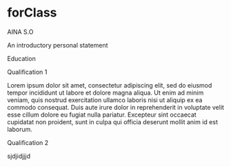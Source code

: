 # forClass

<!DOCTYPE html>
<html>
  <head>
    <title>Ola Resume</title>
  </head>
  <body>
    <p>AINA S.O </p>
    <P>An introductory personal statement</P>


  <P>Education</P>
  <P>Qualification 1</P>


  <p>Lorem ipsum dolor sit amet, consectetur adipiscing elit, sed do eiusmod tempor incididunt ut labore et dolore magna aliqua. Ut enim ad minim veniam, quis nostrud exercitation ullamco laboris nisi ut aliquip ex ea commodo consequat. Duis aute irure dolor in reprehenderit in voluptate velit esse cillum dolore eu fugiat nulla pariatur. Excepteur sint occaecat cupidatat non proident, sunt in culpa qui officia deserunt mollit anim id est laborum.

  </p>

  <p>Qualification 2</p>
<p>sjdjidjjjd </p>

